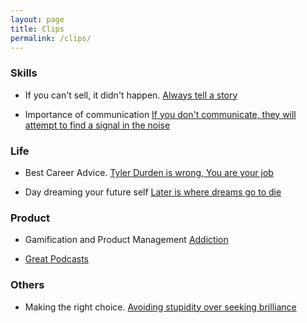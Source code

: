 ```yaml
---
layout: page
title: Clips
permalink: /clips/
---
```



### Skills
* If you can't sell, it didn't happen. [Always tell a story](https://twitter.com/cameronmoll/status/1192489653980418048)

* Importance of communication [If you don't communicate, they will attempt to find a signal in the noise](https://boz.com/articles/communication-is-the-job)


### Life
* Best Career Advice. [Tyler Durden is wrong, You are your job](https://moxie.org/blog/career-advice/)

* Day dreaming your future self [Later is where dreams go to die](https://twitter.com/ShaneAParrish/status/1222177920879341573)

### Product
* Gamification and Product Management [Addiction ](https://medium.com/@anupgopinath/the-art-of-gamification-in-product-management-d903c949273d)

* [Great Podcasts](https://twitter.com/manas_saloi/status/1234008395801223168)


### Others
* Making the right choice. [Avoiding stupidity over seeking brilliance](https://twitter.com/ShaneAParrish/status/1176844639057436673)

